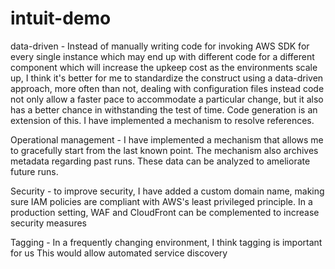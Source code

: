 # intuit-demo

data-driven - Instead of manually writing code for invoking AWS SDK for every single instance which may end up with different code for a different component which will increase the upkeep cost as the environments scale up, I think it's better for me to standardize the construct using a data-driven approach, more often than not, dealing with configuration files instead code not only allow a faster pace to accommodate a particular change, but it also has a better chance in withstanding the test of time.  Code generation is an extension of this.  I have implemented a mechanism to resolve references.

Operational management -  I have implemented a mechanism that allows me to gracefully start from the last known point. The mechanism also archives metadata regarding past runs.  These data can be analyzed to ameliorate future runs.

Security - to improve security, I have added a custom domain name, making sure IAM policies are compliant with AWS's least privileged principle.  In a production setting, WAF and CloudFront can be complemented to increase security measures

Tagging - In a frequently changing environment, I think tagging is important for us  This would allow automated service discovery 
